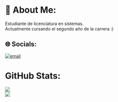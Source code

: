 # 💫 About Me:
Estudiante de licenciatura en sistemas.<br>Actualmente cursando el segundo año de la carrera :)


## 🌐 Socials:
[![email](https://img.shields.io/badge/Email-D14836?logo=gmail&logoColor=white)](mailto:grassisolgianna@gmail.com) 
# GitHub Stats:
![](https://github-readme-stats.vercel.app/api?username=solgrassi&theme=noctis_minimus&hide_border=false&include_all_commits=false&count_private=false)<br/>
![](https://github-readme-stats.vercel.app/api/top-langs/?username=solgrassi&theme=noctis_minimus&hide_border=false&include_all_commits=false&count_private=false&layout=compact)

<!-- Proudly created with GPRM ( https://gprm.itsvg.in ) -->
